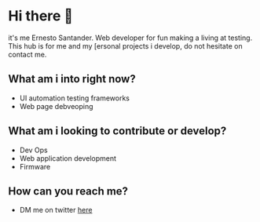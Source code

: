 <!DOCTYPE html>
<html>
  <body>
  <h1> Hi there 👋 </h1>
  <div>
    <p>
      it's me Ernesto Santander. Web developer for fun making a living at testing.
      This hub is for me and my [ersonal projects i develop, do not hesitate on contact me.
    </p>
    <h2> What am i into right now? </h2>
    <ul>
      <li>UI automation testing frameworks</li>
      <li>Web page debveoping</li>
    </ul>
    <h2>What am i looking to contribute or develop?</h2>
    <ul>
      <li>Dev Ops</li>
      <li>Web application development</li>
      <li>Firmware</li>
    </ul>
    <h2>How can you reach me?</h2>
    <ul>
      <li>DM me on twitter <a href="https://mobile.twitter.com/NestoTheguy">here</a></li>
  </div>
  </body>
</html>
